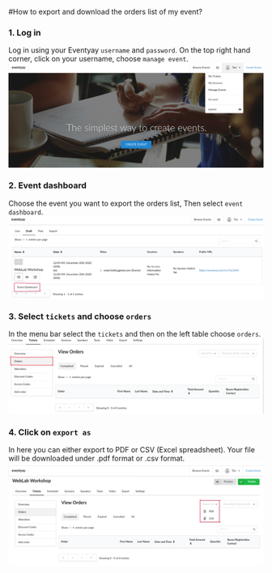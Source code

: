 #How to export and download the orders list of my event?

### 1. Log in
Log in using your Eventyay `username` and `password`. On the top right hand corner, click on your username, choose `manage event`.
![order-attendees](/images/How-to-export-and-download-the-orders-list-of-my-event-1.png)

### 2. Event dashboard
Choose the event you want to export the orders list, Then select `event dashboard`.
![order-attendees](/images/How-to-export-and-download-the-orders-list-of-my-event-2.png)

### 3. Select `tickets` and choose `orders`
In the menu bar select the `tickets` and then on the left table choose `orders`.
![order-attendees](/images/How-to-export-and-download-the-orders-list-of-my-event-3.png)

### 4. Click on `export as`
In here you can either export to PDF or CSV (Excel spreadsheet). Your file will be downloaded under .pdf format or .csv format.  
![order-attendees](/images/How-to-export-and-download-the-orders-list-of-my-event-4.png)
